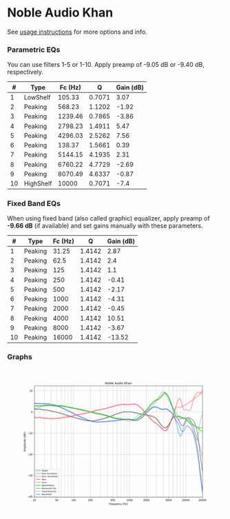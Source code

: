 # Noble Audio Khan
See [usage instructions](https://github.com/jaakkopasanen/AutoEq#usage) for more options and info.

### Parametric EQs
You can use filters 1-5 or 1-10. Apply preamp of -9.05 dB or -9.40 dB, respectively.

|   # | Type      |   Fc (Hz) |      Q |   Gain (dB) |
|-----|-----------|-----------|--------|-------------|
|   1 | LowShelf  |    105.33 | 0.7071 |        3.07 |
|   2 | Peaking   |    568.23 | 1.1202 |       -1.92 |
|   3 | Peaking   |   1239.46 | 0.7865 |       -3.86 |
|   4 | Peaking   |   2798.23 | 1.4911 |        5.47 |
|   5 | Peaking   |   4296.03 | 2.5262 |        7.56 |
|   6 | Peaking   |    138.37 | 1.5661 |        0.39 |
|   7 | Peaking   |   5144.15 | 4.1935 |        2.31 |
|   8 | Peaking   |   6760.22 | 4.7729 |       -2.69 |
|   9 | Peaking   |   8070.49 | 4.6337 |       -0.87 |
|  10 | HighShelf |  10000    | 0.7071 |       -7.4  |

### Fixed Band EQs
When using fixed band (also called graphic) equalizer, apply preamp of **-9.66 dB** (if available) and set gains manually with these parameters.

|   # | Type    |   Fc (Hz) |      Q |   Gain (dB) |
|-----|---------|-----------|--------|-------------|
|   1 | Peaking |     31.25 | 1.4142 |        2.87 |
|   2 | Peaking |     62.5  | 1.4142 |        2.4  |
|   3 | Peaking |    125    | 1.4142 |        1.1  |
|   4 | Peaking |    250    | 1.4142 |       -0.41 |
|   5 | Peaking |    500    | 1.4142 |       -2.17 |
|   6 | Peaking |   1000    | 1.4142 |       -4.31 |
|   7 | Peaking |   2000    | 1.4142 |       -0.45 |
|   8 | Peaking |   4000    | 1.4142 |       10.51 |
|   9 | Peaking |   8000    | 1.4142 |       -3.67 |
|  10 | Peaking |  16000    | 1.4142 |      -13.52 |

### Graphs
![](./Noble%20Audio%20Khan.png)
